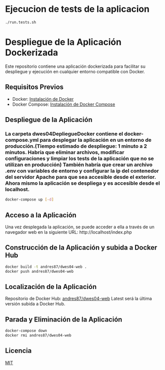 # Ejecucion de tests de la aplicacion

```bash
./run.tests.sh
```

# Despliegue de la Aplicación Dockerizada

Este repositorio contiene una aplicación dockerizada para facilitar su despliegue y ejecución en cualquier entorno compatible con Docker.

## Requisitos Previos

- Docker: [Instalación de Docker](https://docs.docker.com/get-docker/)
- Docker Compose: [Instalación de Docker Compose](https://docs.docker.com/compose/install/)

## Despliegue de la Aplicación

### La carpeta dwes04DepliegueDocker contiene el docker-compose.yml para desplegar la aplicación en un entorno de producción.(Tiempo estimado de despliegue: 1 minuto a 2 minutos. Habría que eliminar archivos, modificar configuraciones y limpiar los tests de la aplicación que no se utilizan en producción) También habría que crear un archivo .env con variables de entorno y configurar la ip del contenedor del servidor Apache para que sea accesible desde el exterior. Ahora mismo la aplicación se despliega y es accesible desde el localhost.

```bash
docker-compose up [-d]
```

## Acceso a la Aplicación

Una vez desplegada la aplicación, se puede acceder a ella a través de un navegador web en la siguiente URL:
http://localhost/index.php

## Construcción de la Aplicación y subida a Docker Hub

```bash
docker build -t andres87/dwes04-web .
docker push andres87/dwes04-web
```

## Localización de la Aplicación

Repositorio de Docker Hub: [andres87/dwes04-web](https://hub.docker.com/r/andres87/dwes04-web) Latest será la última versión subida a Docker Hub.

## Parada y Eliminación de la Aplicación

```bash
docker-compose down
docker rmi andres87/dwes04-web
```

## Licencia

[MIT](https://choosealicense.com/licenses/mit/)
